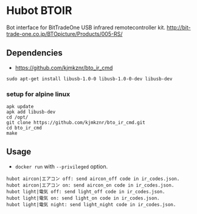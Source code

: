 # Hubot BTOIR

Bot interface for BitTradeOne USB infrared remotecontroller kit.
http://bit-trade-one.co.jp/BTOpicture/Products/005-RS/

## Dependencies

* https://github.com/kjmkznr/bto_ir_cmd

```
sudo apt-get install libusb-1.0-0 libusb-1.0-0-dev libusb-dev
```

### setup for alpine linux

```
apk update
apk add libusb-dev
cd /opt/
git clone https://github.com/kjmkznr/bto_ir_cmd.git
cd bto_ir_cmd
make
```

## Usage

* ``docker run`` with ``--privileged`` option.

```
hubot aircon|エアコン off: send aircon_off code in ir_codes.json.
hubot aircon|エアコン on: send aircon_on code in ir_codes.json.
hubot light|電気 off: send light_off code in ir_codes.json.
hubot light|電気 on: send light_on code in ir_codes.json.
hubot light|電気 night: send light_night code in ir_codes.json.
```
